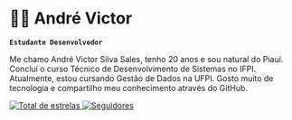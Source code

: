 # 👨‍💻 André Victor

**`Estudante Desenvolvedor`**

Me chamo André Victor Silva Sales, tenho 20 anos e sou natural do Piauí. Concluí o curso Técnico de Desenvolvimento de Sistemas no IFPI. Atualmente, estou cursando Gestão de Dados na UFPI. Gosto muito de tecnologia e compartilho meu conhecimento através do GitHub.

<p align="left">
    <a href="https://github.com/AndreVictorSS06">
        <img 
            alt="Total de estrelas" 
            title="Total de estrelas GitHub" 
            src="https://custom-icon-badges.demolab.com/github/stars/AndreVictorSS06?color=55960c&style=for-the-badge&labelColor=488207&logo=star&label=estrelas"
        />
    </a>
    <a href="https://github.com/AndreVictorSS06?tab=followers">
        <img 
            alt="Seguidores" 
            title="Me siga no GitHub" 
            src="https://custom-icon-badges.demolab.com/github/followers/AndreVictorSS06?color=236ad3&labelColor=1155ba&style=for-the-badge&logo=github&label=Seguidores&logoColor=white"
        />
    </a>
</p>
